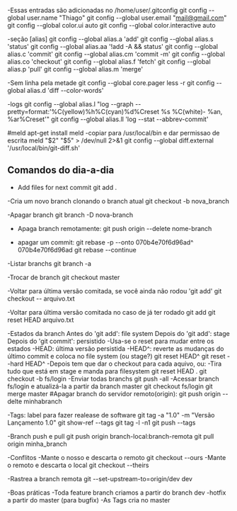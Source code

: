 -Essas entradas são adicionadas no /home/user/.gitconfig 
 git config --global user.name "Thiago"
 git config --global user.email "mail@gmail.com"
 git config --global color.ui auto
 git config --global color.interactive auto

-seção [alias]
 git config --global alias.a 'add'
 git config --global alias.s 'status'
 git config --global alias.aa '!add -A && status'
 git config --global alias.c 'commit'
 git config --global alias.cm 'commit -m'
 git config --global alias.co 'checkout'
 git config --global alias.f 'fetch'
 git config --global alias.p 'pull'
 git config --global alias.m 'merge'

-Sem linha pela metade
 git config --global core.pager less -r
 git config --global alias.d 'diff --color-words'

-logs
 git config --global alias.l "log --graph --pretty=format:'%C(yellow)%h%C(cyan)%d%Creset %s %C(white)- %an, %ar%Creset'"
 git config --global alias.ll 'log --stat --abbrev-commit'


#meld
 apt-get install meld
 -copiar para /usr/local/bin e dar permissao de escrita
 meld "$2" "$5" > /dev/null 2>&1
 git config --global diff.external '/usr/local/bin/git-diff.sh'

## Comandos do dia-a-dia

  - Add files for next commit
   git add . 

 -Cria um novo branch clonando o branch atual
   git checkout -b nova_branch 

 -Apagar branch
   git branch -D nova-branch

 - Apaga branch remotamente:
   git push origin --delete nome-branch 

 - apagar um commit:
   git rebase -p --onto 070b4e70f6d96ad^ 070b4e70f6d96ad
   git rebase --continue

 -Listar branchs
   git branch -a

 -Trocar de branch
   git checkout master

 -Voltar para última versão comitada, se você ainda não rodou 'git add'
   git checkout -- arquivo.txt 

 -Voltar para última versão comitada no caso de já ter rodado git add
   git reset HEAD arquivo.txt 

 -Estados da branch
   Antes do 'git add': file system
   Depois do 'git add': stage
   Depois do 'git commit': persistido
 -Usa-se o reset para mudar entre os estados
 -HEAD: última versão persistida
 -HEAD^: reverte as mudanças do último commit e coloca no file system (ou stage?)
   git reset HEAD^ 
   git reset --hard HEAD^
 -Depois tem que dar o  checkout para cada aquivo, ou:
 -Tira tudo que está em stage e manda para filesystem
   git reset HEAD . 
   git checkout -b fs/login
 -Enviar todas branchs
   git push -all
 -Acessar branch fs/login e atualizá-la a partir da branch master 
   git checkout fs/login 
   git merge master
 #Apagar branch do servidor remoto(origin):
  git push origin --delte minhabranch

-Tags: label para fazer realease de software
  git tag -a "1.0" -m "Versão Lançamento 1.0"
  git show-ref --tags
  git tag -l -n1
  git push --tags

-Branch push e pull
  git push origin branch-local:branch-remota
  git pull origin minha_branch

-Conflitos
 -Mante o nosso e descarta o remoto
   git checkout --ours 
 -Mante o remoto e descarta o local
   git checkout --theirs 

-Rastrea a branch remota
  git --set-upstream-to=origin/dev dev


-Boas práticas
 -Toda feature branch criamos a partir do branch dev
 -hotfix a partir do master (para bugfix)
 -As Tags cria no master

